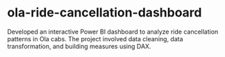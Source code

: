 # ola-ride-cancellation-dashboard
Developed an interactive Power BI dashboard to analyze ride cancellation patterns in Ola cabs. The project involved data cleaning, data transformation, and building measures using DAX.
